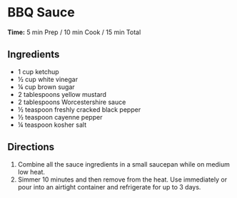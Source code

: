 # BBQ Sauce

**Time:** 5 min Prep / 10 min Cook / 15 min Total

## Ingredients

- 1 cup ketchup
- &frac12; cup white vinegar
- &frac14; cup brown sugar
- 2 tablespoons yellow mustard
- 2 tablespoons Worcestershire sauce
- &frac12; teaspoon freshly cracked black pepper
- &frac12; teaspoon cayenne pepper
- &frac14; teaspoon kosher salt

## Directions

1. Combine all the sauce ingredients in a small saucepan while on medium low heat.
2. Simmer 10 minutes and then remove from the heat. Use immediately or pour into an airtight container and refrigerate for up to 3 days.
